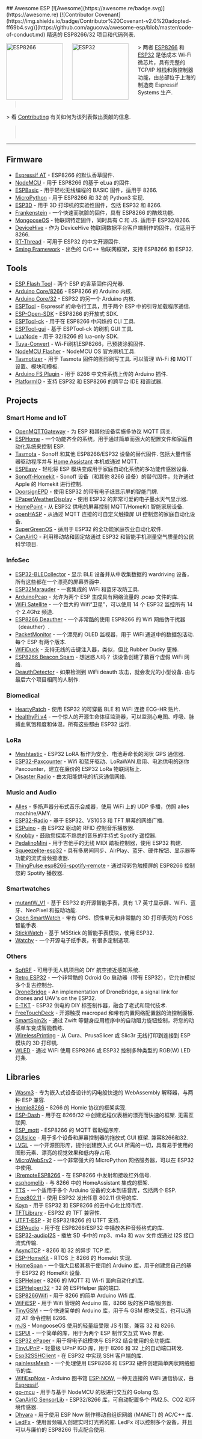 <div class="github-widget" data-repo="agucova/awesome-esp"></div>
## Awesome ESP [![Awesome](https://awesome.re/badge.svg)](https://awesome.re) [![Contributor Covenant](https://img.shields.io/badge/Contributor%20Covenant-v2.0%20adopted-ff69b4.svg)](https://github.com/agucova/awesome-esp/blob/master/code-of-conduct.md)
精选的 ESP8266/32 项目和代码列表.

<a href="http://espressif.com/en/products/hardware/esp8266ex/overview"><img src="https://raw.githubusercontent.com/agucova/awesome-esp/master/img/esp8266.jpg" alt="ESP8266" align="left" style="margin-right: 25px" height=150></a>
<a href="http://espressif.com/en/products/hardware/esp32/overview"><img src="https://pbs.twimg.com/profile_images/863510403120222208/rjVOiTe3.jpg" alt="ESP32" align="left" style="margin-right: 25px" height=150></a>
&gt; 两者 [ESP8266](http://espressif.com/en/products/hardware/esp8266ex/overview) 和 [ESP32](http://espressif.com/en/products/hardware/esp32/overview) 是低成本 Wi-Fi 微芯片，具有完整的 TCP/IP 堆栈和微控制器功能，由总部位于上海的制造商 Espressif Systems 生产.
> <br/>
&gt; 看 [Contributing](https://github.com/agucova/awesome-esp/blob/master/contributing.md) 有关如何为该列表做出贡献的信息.
> <br/><br/>
---


## Firmware
- [Espressif AT](http://bbs.espressif.com/) - ESP8266 的默认香草固件.
- [NodeMCU](https://github.com/nodemcu/nodemcu-firmware) - 用于 ESP8266 的基于 eLua 的固件.
- [ESPBasic](http://www.esp8266basic.com/) - 用于轻松无线编程的 BASIC 固件，适用于 8266.
- [MicroPython](https://github.com/micropython/micropython/) - 用于 ESP8266 和 32 的 Python3 实现.
- [ESP3D](https://github.com/luc-github/ESP3D) - 用于 3D 打印机的实验性固件，包括 ESP32 和 8266.
- [Frankenstein](https://github.com/nekromant/esp8266-frankenstein) - 一个快速而肮脏的固件，具有 ESP8266 的酷炫功能.
- [MongooseOS](https://github.com/cesanta/mongoose-os)  - 物联网特定固件，同时具有 C 和 JS. 适用于 ESP32/8266.
- [DeviceHive](https://devicehive.com/) - 作为 DeviceHive 物联网数据平台客户端制作的固件，仅适用于 8266.
- [RT-Thread](https://github.com/RT-Thread/rt-thread) - 可用于 ESP32 的中文开源固件.
- [Sming Framework](https://github.com/SmingHub/Sming) - 出色的 C/C++ 物联网框架，支持 ESP8266 和 ESP32.

## Tools
- [ESP Flash Tool](http://espressif.com/en/support/download/other-tools) - 两个 ESP 的香草固件闪光器.
- [Arduino Core/8266](https://github.com/esp8266/arduino) - ESP8266 的 Arduino 内核.
- [Arduino Core/32](https://github.com/espressif/arduino-esp32) - ESP32 的另一个 Arduino 内核.
- [ESPTool](https://github.com/espressif/esptool) - Espressif 的命令行工具，用于两个 ESP 中的引导加载程序通信.
- [ESP-Open-SDK](https://github.com/pfalcon/esp-open-sdk) - ESP8266 的开放式 SDK.
- [ESPTool-ck](https://github.com/igrr/esptool-ck) - 用于在 ESP8266 中闪烁的 CLI 工具.
- [ESPTool-gui](https://github.com/Rodmg/esptool-gui) - 基于 ESPTool-ck 的刷机 GUI 工具.
- [LuaNode](https://github.com/Nicholas3388/LuaNode) - 用于 32/8266 的 lua-only SDK.
- [Tuya-Convert](https://github.com/ct-Open-Source/tuya-convert) - Wi-Fi刷机ESP8266，已预装涂鸦固件.
- [NodeMCU Flasher](https://github.com/nodemcu/nodemcu-flasher) - NodeMCU OS 官方刷机工具.
- [Tasmotizer](https://github.com/tasmota/tasmotizer)  - 用于 Tasmota 固件的图形刷写工具. 可以管理 Wi-Fi 和 MQTT 设置、模块和模板.
- [Arduino FS Plugin](https://github.com/esp8266/arduino-esp8266fs-plugin) - 用于 8266 中文件系统上传的 Arduino 插件.
- [PlatformIO](https://github.com/platformio/platformio-core) - 支持 ESP32 和 ESP8266 的跨平台 IDE 和调试器.

## Projects
### Smart Home and IoT
- [OpenMQTTGateway](https://github.com/1technophile/OpenMQTTGateway) - 为 ESP 和其他设备实施多协议 MQTT 网关.
- [ESPHome](https://esphome.io/) - 一个功能齐全的系统，用于通过简单而强大的配置文件和家庭自动化系统来控制 ESP.
- [Tasmota](https://tasmota.github.io/docs/)  - Sonoff 和其他 ESP8266/ESP32 设备的替代固件. 包括大量传感器驱动程序并与 [Home Assistant](https://www.home-assistant.io/) 本机或通过 MQTT.
- [ESPEasy](https://github.com/letscontrolit/ESPEasy) - 轻松将 ESP 模块变成用于家庭自动化系统的多功能传感器设备.
- [Sonoff-Homekit](https://github.com/Gruppio/Sonoff-Homekit) - Sonoff 设备（和其他 8266 设备）的替代固件，允许通过 Apple 的 Homekit 进行控制.
- [DoorsignEPD](https://github.com/jamct/DoorsignEPD) - 使用 ESP32 的带有电子纸显示屏的智能门牌.
- [EPaperWeatherDisplay](https://github.com/henri98/esp32-e-paper-weatherdisplay) - 使用 ESP32 的非常可爱的电子墨水天气显示器.
- [HomePoint](https://github.com/sieren/Homepoint) - 从 ESP32 供电的屏幕控制 MQTT/HomeKit 智能家居设备.
- [openHASP](https://www.openhasp.com/) - 从通过 MQTT 连接的可自定义触摸屏 UI 控制您的家庭自动化设备.
- [SuperGreenOS](https://github.com/supergreenlab/SuperGreenOS) - 适用于 ESP32 的全功能家庭农业自动化软件.
- [CanAirIO](https://github.com/kike-canaries/canairio_firmware#canairio-firmware) - 利用移动站和固定站通过 ESP32 和智能手机测量空气质量的公民科学项目.

### InfoSec
- [ESP32-BLECollector](https://github.com/tobozo/ESP32-BLECollector) - 显示 BLE 设备并从中收集数据的 wardriving 设备，所有这些都在一个漂亮的屏幕界面中.
- [ESP32Marauder](https://github.com/justcallmekoko/ESP32Marauder) - 一套集成的 WiFi 和蓝牙攻防工具.
- [ArduinoPcap](https://github.com/spacehuhn/ArduinoPcap) - 允许为两个 ESP 生成具有网络流量的 .pcap 文件的库.
- [WiFi Satellite](https://hackaday.io/project/28831-wifi-satellite-34c3) - 一个巨大的 Wifi“卫星”，可以使用 14 个 ESP32 监控所有 14 个 2.4Ghz 频道.
- [ESP8266 Deauther](https://github.com/spacehuhn/esp8266_deauther) - 一个非常酷的使用 ESP8266 的 Wifi 网络伪干扰器（deauther）.
- [PacketMonitor](https://github.com/spacehuhn/PacketMonitor32)  - 一个漂亮的 OLED 监视器，用于 WiFi 通道中的数据包活动. 每个 ESP 有两个版本.
- [WiFiDuck](https://github.com/spacehuhn/WiFiDuck) - 支持无线的击键注入器，类似，但比 Rubber Ducky 更棒.
- [ESP8266 Beacon Spam](https://github.com/spacehuhn/esp8266_beaconSpam)  - 想迷惑人吗？ 该设备创建了数百个虚假 WiFi 网络.
- [DeauthDetector](https://github.com/spacehuhn/DeauthDetector)  - 如果检测到 WiFi deauth 攻击，就会发光的小型设备. 由与最后六个项目相同的人制作.

### Biomedical
- [HeartyPatch](https://heartypatch.protocentral.com/) - 使用 ESP32 的可穿戴 BLE 和 WiFi 连接 ECG-HR 贴片.
- [HealthyPi v4](https://www.crowdsupply.com/protocentral/healthypi-v4-unplugged) - 一个惊人的开源生命体征监测器，可以监测心电图、呼吸、脉搏血氧饱和度和体温，所有这些都由 ESP32 运行.

### LoRa

- [Meshtastic](https://www.meshtastic.org/) - ESP32 LoRA 板作为安全、电池寿命长的网状 GPS 通信器.
- [ESP32-Paxcounter](https://github.com/cyberman54/ESP32-Paxcounter#esp32-paxcounter) - Wifi 和蓝牙驱动、LoRaWAN 启用、电池供电的迷你 Paxcounter，建立在廉价的 ESP32 LoRa 物联网板上.
- [Disaster Radio](https://disaster.radio/) - 由太阳能供电的抗灾通信网络.

### Music and Audio

- [Alles](https://github.com/bwhitman/alles) - 多扬声器分布式音乐合成器，使用 WiFi 上的 UDP 多播，仿照 alles machine/AMY.
- [ESP32-Radio](https://github.com/Edzelf/ESP32-Radio) - 基于 ESP32、VS1053 和 TFT 屏幕的网络广播.
- [ESPuino](https://github.com/biologist79/ESPuino) - 由 ESP32 驱动的 RFID 控制音乐播放器.
- [Knobby](https://github.com/quadule/knobby) - 鼓励您探索不熟悉的音乐的手持式 Spotify 遥控器.
- [PedalinoMini](https://github.com/alf45tar/PedalinoMini) - 用于吉他手的无线 MIDI 踏板控制器，使用 ESP32 构建.
- [Squeezelite-esp32](https://github.com/sle118/squeezelite-esp32) - 具有多房间同步、AirPlay、蓝牙、硬件按钮、显示器等功能的流式音频接收器.
- [ThingPulse esp8266-spotify-remote](https://github.com/ThingPulse/esp8266-spotify-remote) - 通过带彩色触摸屏的 ESP8266 控制您的 Spotify 播放器.

### Smartwatches

- [mutantW_V1](https://mutantcybernetics.com/mutantW_V1.html) - 基于 ESP32 的开源智能手表，具有 1.7 英寸显示屏、WiFi、蓝牙、NeoPixel 和振动功能.
- [Open SmartWatch](https://open-smartwatch.github.io/) - 带有 GPS、惯性单元和非常酷的 3D 打印表壳的 FOSS 智能手表.
- [StickWatch](https://github.com/eggfly/StickWatch) - 基于 M5Stick 的智能手表模块，使用 ESP32.
- [Watchy](https://watchy.sqfmi.com) - 一个开源电子纸手表，有很多定制选项.

### Others
- [SoftRF](https://github.com/lyusupov/SoftRF) - 可用于无人机项目的 DIY 航空接近感知系统.
- [Retro ESP32](https://github.com/retro-esp32/RetroESP32) - 一个非常酷的 Odroid Go 启动器（带有 ESP32），它允许模拟多个复古控制台.
- [DroneBridge](https://github.com/DroneBridge/ESP32) - An implementation of DroneBridge, a signal link for drones and UAV's on the ESP32.
- [E-TKT](https://github.com/andreisperid/E-TKT) - ESP32 供电的 DIY 标签制作器，融合了老式和现代技术.
- [FreeTouchDeck](https://github.com/DustinWatts/FreeTouchDeck) - 开源触摸 macropad 和带有内置网络配置器的流控制面板.
- [SmartSpin2k](https://github.com/doudar/SmartSpin2k) - 通过 Zwift 等健身应用程序中的自动阻力旋钮控制，将您的动感单车变成智能教练.
- [WirelessPrinting](https://github.com/probonopd/WirelessPrinting) - 从 Cura、PrusaSlicer 或 Slic3r 无线打印到连接到 ESP 模块的 3D 打印机.
- [WLED](https://kno.wled.ge/) - 通过 WiFi 使用 ESP8266 或 ESP32 控制多种类型的 RGB(W) LED 灯条.

## Libraries
- [Wasm3](https://github.com/wasm3/wasm3) - 专为嵌入式设备设计的闪电般快速的 WebAssembly 解释器，与两种 ESP 兼容.
- [Homie8266](https://github.com/marvinroger/homie-esp8266) - 8266 的 Homie 协议的框架实现.
- [ESP-Dash](https://github.com/ayushsharma82/ESP-DASH)  - 用于在 8266/32 中创建远程仪表板的漂亮而快速的框架. 无需互联网.
- [ESP_mqtt](https://github.com/tuanpmt/esp_mqtt) - ESP8266 的 MQTT 帮助程序库.
- [GUIslice](https://github.com/ImpulseAdventure/GUIslice)  - 用于多个设备和屏幕控制器的拖放式 GUI 框架. 兼容8266和32.
- [LVGL](https://lvgl.io) - 一个开源图形库，提供创建嵌入式 GUI 所需的一切，具有易于使用的图形元素、漂亮的视觉效果和低内存占用.
- [MicroWebSrv2](https://github.com/jczic/MicroWebSrv2) - 一个非常强大的 MicroPython 网络服务器，可以在 ESP32 中使用.
- [IRremoteESP8266](https://github.com/markszabo/IRremoteESP8266) - 在 ESP8266 中发射和接收红外信号.
- [esphomelib](https://github.com/OttoWinter/esphomelib) - 与 8266 中的 HomeAssistant 集成的框架.
- [TTS](https://github.com/jscrane/TTS) - 一个适用于多个 Arduino 设备的文本到语音库，包括两个 ESP.
- [Free802.11](https://github.com/Jeija/esp32free80211) - 使用 ESP32 发出任意 802.11 信号的库.
- [Koyn](https://github.com/elkrem/koyn) - 用于 ESP32 和 ESP8266 的去中心化比特币库.
- [TFTLibrary](https://github.com/loboris/ESP32_TFT_library) - ESP32 的 TFT 兼容性.
- [UTFT-ESP](https://github.com/gnulabis/UTFT-ESP) - 对 ESP32/8266 的 UTFT 支持.
- [ESPAudio](https://github.com/earlephilhower/ESP8266Audio) - 用于在 ESP8266/ESP32 中播放各种音频格式的库.
- [ESP32-audioI2S](https://github.com/schreibfaul1/ESP32-audioI2S) - 播放 SD 卡中的 mp3、m4a 和 wav 文件或通过 I2S 接口流式传输.
- [AsyncTCP](https://github.com/me-no-dev/ESPAsyncTCP) - 8266 和 32 的异步 TCP 库.
- [ESP-HomeKit](https://github.com/maximkulkin/esp-homekit) - RTOS 上 8266 的 Homekit 实现.
- [HomeSpan](https://github.com/HomeSpan/HomeSpan) - 一个强大且极其易于使用的 Arduino 库，用于创建您自己的基于 ESP32 的 HomeKit 设备.
- [ESPHelper](https://github.com/ItKindaWorks/ESPHelper) - 8266 的 MQTT 和 Wi-fi 面向自动化的库.
- [ESPHelper/32](https://github.com/ItKindaWorks/ESPHelper32) - 32 的 ESPHelper 库的端口.
- [ESP8266Wifi](https://github.com/ekstrand/ESP8266wifi) - 用于 8266 的简单 Arduino Wifi 库.
- [WiFiESP](https://github.com/bportaluri/WiFiEsp) - 用于 Wifi 管理的 Arduino 库，8266 板的客户端/服务器.
- [TinyGSM](https://github.com/vshymanskyy/TinyGSM) - 一个快速简单的 Arduino 库，用于与 GSM 模块交互，也可以通过 AT 命令控制 8266.
- [mJS](https://github.com/cesanta/mjs) - MongooseOS 使用的轻量级受限 JS 引擎，兼容 32 和 8266.
- [ESPUI](https://github.com/s00500/ESPUI) - 一个简单的库，用于为两个 ESP 制作交互式 Web 界面.
- [ESP32 ePaper](https://github.com/loboris/ESP32_ePaper_example) - 用于将电子纸模块与 ESP32 结合使用的全功能库.
- [TinyUPnP](https://github.com/ofekp/TinyUPnP) - 轻量级 UPnP IGD 库，用于 8266 和 32 上的自动端口转发.
- [Esp32SSHClient](https://github.com/J-Rios/Arduino-esp32sshclient) - 在 ESP32 中实现 SSH 客户端的库.
- [painlessMesh](https://github.com/gmag11/painlessMesh) - 一个处理使用 ESP8266 和 ESP32 硬件创建简单网状网络细节的库.
- [WifiEspNow](https://github.com/yoursunny/WifiEspNow) - Arduino 图书馆 [ESP-NOW](https://docs.espressif.com/projects/esp-idf/en/latest/esp32/api-reference/network/esp_now.html), 一种无连接的 WiFi 通信协议，由 [Espressif](https://github.com/espressif).
- [go-mcu](https://github.com/matiasinsaurralde/go-mcu) - 用于与基于 NodeMCU 的板进行交互的 Golang 包.
- [CanAirIO SensorLib](https://github.com/kike-canaries/canairio_sensorlib#canairio-air-quality-sensors-library) - ESP32/8266 库，可自动配置多个 PM2.5、CO2 和环境传感器.
- [Dhyara](https://github.com/neel/dhyara) - 用于使用 ESP Now 制作移动自组织网络 (MANET) 的 AC/C++ 库.
- [LedFx](https://github.com/LedFx/LedFx)  - 使用音频输入创建实时灯光秀的库.  LedFx 可以控制多个设备，并且可以与廉价的 ESP8266 节点配合使用.
